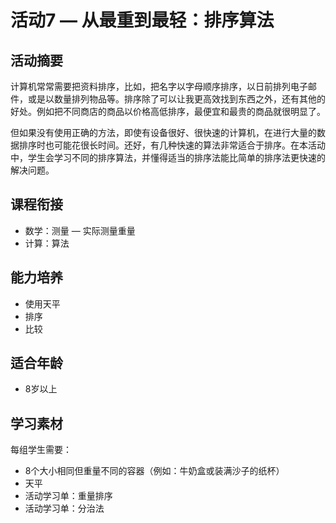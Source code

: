 # 活动7 — 从最重到最轻：排序算法

## 活动摘要
计算机常常需要把资料排序，比如，把名字以字母顺序排序，以日前排列电子邮件，或是以数量排列物品等。排序除了可以让我更高效找到东西之外，还有其他的好处。例如把不同商店的商品以价格高低排序，最便宜和最贵的商品就很明显了。

但如果没有使用正确的方法，即使有设备很好、很快速的计算机，在进行大量的数据排序时也可能花很长时间。还好，有几种快速的算法非常适合于排序。在本活动中，学生会学习不同的排序算法，并懂得适当的排序法能比简单的排序法更快速的解决问题。

## 课程衔接
- 数学：测量 — 实际测量重量
- 计算：算法

## 能力培养
- 使用天平
- 排序
- 比较

## 适合年龄
- 8岁以上

## 学习素材
每组学生需要：
- 8个大小相同但重量不同的容器（例如：牛奶盒或装满沙子的纸杯）
- 天平
- 活动学习单：重量排序
- 活动学习单：分治法
